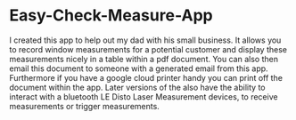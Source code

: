 # Easy-Check-Measure-App
I created this app to help out my dad with his small business. It allows you to record window measurements for a potential customer and display these measurements nicely in a table within a pdf document. You can also then email this document to someone with a generated email from this app. Furthermore if you have a google cloud printer handy you can print off the document within the app. Later versions of the also have the ability to interact with a bluetooth LE Disto Laser Measurement devices, to receive measurements or trigger measurements.
